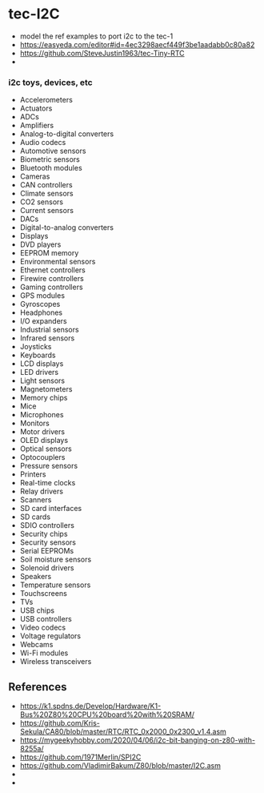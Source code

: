 # tec-I2C
 
- model the ref examples to port i2c to the tec-1
- https://easyeda.com/editor#id=4ec3298aecf449f3be1aadabb0c80a82
- https://github.com/SteveJustin1963/tec-Tiny-RTC
- 

### i2c toys, devices, etc
- Accelerometers
- Actuators
- ADCs
- Amplifiers
- Analog-to-digital converters
- Audio codecs
- Automotive sensors
- Biometric sensors
- Bluetooth modules
- Cameras
- CAN controllers
- Climate sensors
- CO2 sensors
- Current sensors
- DACs
- Digital-to-analog converters
- Displays
- DVD players
- EEPROM memory
- Environmental sensors
- Ethernet controllers
- Firewire controllers
- Gaming controllers
- GPS modules
- Gyroscopes
- Headphones
- I/O expanders
- Industrial sensors
- Infrared sensors
- Joysticks
- Keyboards
- LCD displays
- LED drivers
- Light sensors
- Magnetometers
- Memory chips
- Mice
- Microphones
- Monitors
- Motor drivers
- OLED displays
- Optical sensors
- Optocouplers
- Pressure sensors
- Printers
- Real-time clocks
- Relay drivers
- Scanners
- SD card interfaces
- SD cards
- SDIO controllers
- Security chips
- Security sensors
- Serial EEPROMs
- Soil moisture sensors
- Solenoid drivers
- Speakers
- Temperature sensors
- Touchscreens
- TVs
- USB chips
- USB controllers
- Video codecs
- Voltage regulators
- Webcams
- Wi-Fi modules
- Wireless transceivers

## References
 
- https://k1.spdns.de/Develop/Hardware/K1-Bus%20Z80%20CPU%20board%20with%20SRAM/
- https://github.com/Kris-Sekula/CA80/blob/master/RTC/RTC_0x2000_0x2300_v1.4.asm
- https://mygeekyhobby.com/2020/04/06/i2c-bit-banging-on-z80-with-8255a/
- https://github.com/1971Merlin/SPI2C
- https://github.com/VladimirBakum/Z80/blob/master/I2C.asm
- 
- 

